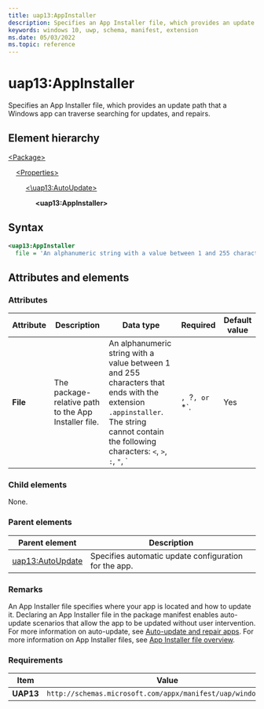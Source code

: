 ```yaml
---
title: uap13:AppInstaller
description: Specifies an App Installer file, which provides an update path that a Windows app can traverse searching for updates, and repairs.
keywords: windows 10, uwp, schema, manifest, extension
ms.date: 05/03/2022
ms.topic: reference
---
```


# uap13:AppInstaller

Specifies an App Installer file, which provides an update path that a Windows app can traverse searching for updates, and repairs.

## Element hierarchy

[\<Package\>](element-package.md)

&nbsp;&nbsp;&nbsp;&nbsp;[\<Properties\>](element-properties.md)

&nbsp;&nbsp;&nbsp;&nbsp;  &nbsp;&nbsp;&nbsp;&nbsp;[<\uap13:AutoUpdate\>](element-uap13-autoupdate.md)

 &nbsp;&nbsp;&nbsp;&nbsp; &nbsp;&nbsp;&nbsp;&nbsp; &nbsp;&nbsp;&nbsp;&nbsp;**\<uap13:AppInstaller\>**

## Syntax

``` XML
<uap13:AppInstaller 
  file = 'An alphanumeric string with a value between 1 and 255 characters that ends with the extension ".appinstaller". The string cannot contain the following characters: <, >, :, ", |, ?, or *.' />
```

## Attributes and elements

### Attributes

| Attribute | Description | Data type | Required | Default value |
|-|-|-|-|-|
| **File** | The package-relative path to the App Installer file. | An alphanumeric string with a value between 1 and 255 characters that ends with the extension `.appinstaller`. The string cannot contain the following characters: `<`, `>`, `:`, `"`, `|`, `?`, or `*`. | Yes |  |

### Child elements

None.

### Parent elements

| Parent element | Description |
|-|-|
| [uap13:AutoUpdate](element-uap13-autoupdate.md) | Specifies automatic update configuration for the app. |

### Remarks

An App Installer file specifies where your app is located and how to update it. Declaring an App Installer file in the package manifest enables auto-update scenarios that allow the app to be updated without user intervention. For more information on auto-update, see [Auto-update and repair apps](/windows/msix/app-installer/auto-update-and-repair--overview). For more information on App Installer files, see [App Installer file overview](/windows/msix/app-installer/app-installer-file-overview).

### Requirements

| Item | Value |
|-|-|
| **UAP13** | `http://schemas.microsoft.com/appx/manifest/uap/windows/10/13` |

